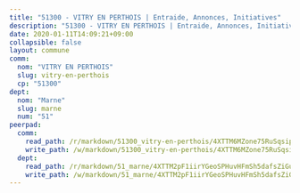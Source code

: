 ```yaml
---
title: "51300 - VITRY EN PERTHOIS | Entraide, Annonces, Initiatives"
description: "51300 - VITRY EN PERTHOIS | Entraide, Annonces, Initiatives"
date: 2020-01-11T14:09:21+09:00
collapsible: false
layout: commune
comm:
  nom: "VITRY EN PERTHOIS"
  slug: vitry-en-perthois
  cp: "51300"
dept:
  nom: "Marne"
  slug: marne
  num: "51"
peerpad:
  comm:
    read_path: /r/markdown/51300_vitry-en-perthois/4XTTM6MZone75RuSqsipzJeD5Pw2s6MqZDUK3CK16ATUTTbU3
    write_path: /w/markdown/51300_vitry-en-perthois/4XTTM6MZone75RuSqsipzJeD5Pw2s6MqZDUK3CK16ATUTTbU3-K3TgV3vwWTeBAMaJNQGcjv6JsUCkZpyswGtAn9v57YUWe11iuWCSr1X94enNyxXNPbRbF2CnYMcaumtYjgxeMaUJi6A2yhfez9C7CxXoSE2A2JQfxYWHR9sZzc31WR4mSHuRjNR5
  dept:
    read_path: /r/markdown/51_marne/4XTTM2pF1iirYGeoSPHuvHFmSh5dafsZiGuDVqApNYr9W2doe
    write_path: /w/markdown/51_marne/4XTTM2pF1iirYGeoSPHuvHFmSh5dafsZiGuDVqApNYr9W2doe-K3TgV7EpXmd75L5pz6aUTALihWsFeiubyposyfPgz6DbQby3ZQF3gNXaGqeRVGevfRz46yND7Y8QkCv5VozWFj5shZbEokjWNQrdmmsAHCxzuLQj5kuinh4kCdsefHKLdp7xhUwa
---
```


